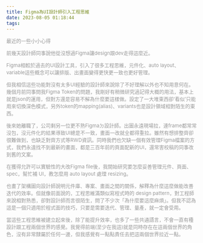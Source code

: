 ```yaml
---
title: Figma為UI設計師引入工程思維
date: 2023-08-05 01:18:44
tags:
---
```


<font size="2" color="#999">

最近的一些小小心得

前幾天設計師同事說他從沒想過Figma讓design跟dev走得這麼近。

Figma相較於過去的UI設計工具，引入了很多工程思維，元件化、auto layout、variable這些概念可以讓排版、出畫面變得更快更一致也更好管理。

但我相信這些功能對沒有太多UI經驗的設計師來說除了不好理解以外也不知用意何在。幾個月前同事問我Figma Token的問題，我剛好有稍微研究過記得大概的用法，基本上就是json的運用，但對方還是容易不解為什麼要這樣做。設定了一大堆東西卻‘看似’只能用來切換深色模式，另外token的mapping(alias)、variants也是設計領域相對陌生的東西。

後來她離職了，公司剩另一位更不熟Figmaㄉ設計師。出圖永遠現場拉，連frame都常常沒包，沒元件化的結果導致UI總是不一致，畫面一改就全都得重拉。雖然有想排整齊卻很難做到，也缺乏對齊方式等RWD資訊。同時我們也欠缺一個有效管理Figma檔案的方式，我們永遠找不到最新的畫面，都是三百年前的頁面配新的UI，還常害校稿的同事改到舊的文案。

在獲得允許可以實驗性的大改Figma file後，我開始研究要怎麼妥善管理元件、頁面、spec，幫忙補 UI，教怎麼用 auto layout 處理 resizing。

也畫了架構圖向設計師說明元件庫、專案、畫面之間的關係，解釋為什麼這麼做能改善迭代的效率。但就像前面說的，工程思維滿類似寫程式時的 design pattern，對工程師來說相對熟悉，卻對設計師而言很陌生，問了不少次「為什麼要這麼麻煩」。但我不認為這是一個只適用於程式面的技巧，只要是需要迭代、管理、量產，就一定會受用。

當這些工程思維被建立起來後，除了能提升效率，也多了一些共通語言，不會一直有種設計跟工程兩個世界的感覺。我覺得前端(至少在我這)就是同時存在在這兩個世界的角色，沒有非常隸屬於任何一邊，但我感覺有一點點責任去把這兩個世界拉近一點。